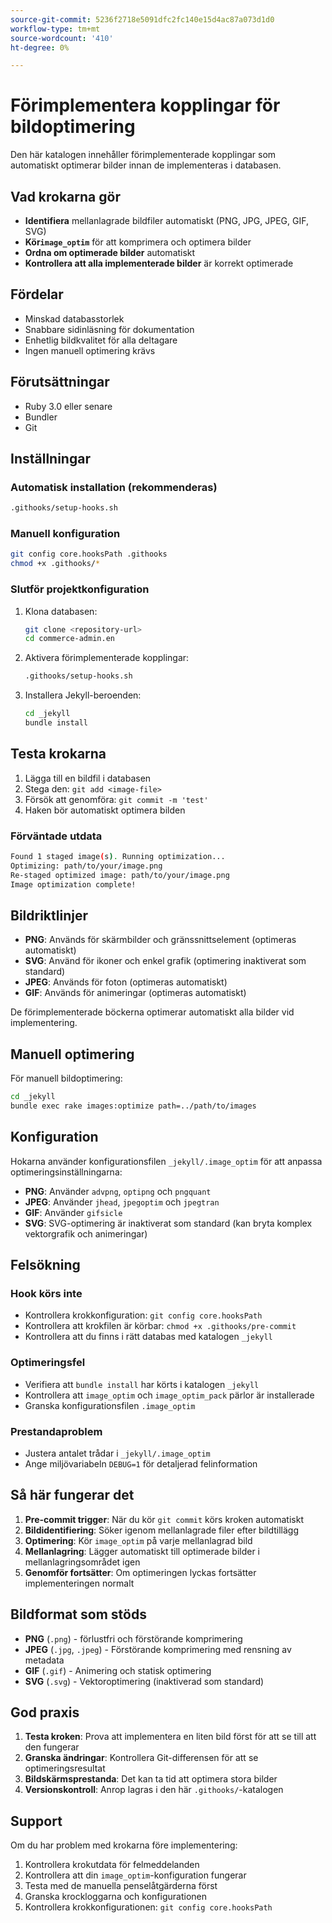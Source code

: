 ```yaml
---
source-git-commit: 5236f2718e5091dfc2fc140e15d4ac87a073d1d0
workflow-type: tm+mt
source-wordcount: '410'
ht-degree: 0%

---
```

# Förimplementera kopplingar för bildoptimering

Den här katalogen innehåller förimplementerade kopplingar som automatiskt optimerar bilder innan de implementeras i databasen.

## Vad krokarna gör

- **Identifiera** mellanlagrade bildfiler automatiskt (PNG, JPG, JPEG, GIF, SVG)
- **Kör`image_optim`** för att komprimera och optimera bilder
- **Ordna om optimerade bilder** automatiskt
- **Kontrollera att alla implementerade bilder** är korrekt optimerade

## Fördelar

- Minskad databasstorlek
- Snabbare sidinläsning för dokumentation
- Enhetlig bildkvalitet för alla deltagare
- Ingen manuell optimering krävs

## Förutsättningar

- Ruby 3.0 eller senare
- Bundler
- Git

## Inställningar

### Automatisk installation (rekommenderas)

```bash
.githooks/setup-hooks.sh
```

### Manuell konfiguration

```bash
git config core.hooksPath .githooks
chmod +x .githooks/*
```

### Slutför projektkonfiguration

1. Klona databasen:

   ```bash
   git clone <repository-url>
   cd commerce-admin.en
   ```

2. Aktivera förimplementerade kopplingar:

   ```bash
   .githooks/setup-hooks.sh
   ```

3. Installera Jekyll-beroenden:

   ```bash
   cd _jekyll
   bundle install
   ```

## Testa krokarna

1. Lägga till en bildfil i databasen
2. Stega den: `git add <image-file>`
3. Försök att genomföra: `git commit -m 'test'`
4. Haken bör automatiskt optimera bilden

### Förväntade utdata

```bash
Found 1 staged image(s). Running optimization...
Optimizing: path/to/your/image.png
Re-staged optimized image: path/to/your/image.png
Image optimization complete!
```

## Bildriktlinjer

- **PNG**: Används för skärmbilder och gränssnittselement (optimeras automatiskt)
- **SVG**: Använd för ikoner och enkel grafik (optimering inaktiverat som standard)
- **JPEG**: Används för foton (optimeras automatiskt)
- **GIF**: Används för animeringar (optimeras automatiskt)

De förimplementerade böckerna optimerar automatiskt alla bilder vid implementering.

## Manuell optimering

För manuell bildoptimering:

```bash
cd _jekyll
bundle exec rake images:optimize path=../path/to/images
```

## Konfiguration

Hokarna använder konfigurationsfilen `_jekyll/.image_optim` för att anpassa optimeringsinställningarna:

- **PNG**: Använder `advpng`, `optipng` och `pngquant`
- **JPEG**: Använder `jhead`, `jpegoptim` och `jpegtran`
- **GIF**: Använder `gifsicle`
- **SVG**: SVG-optimering är inaktiverat som standard (kan bryta komplex vektorgrafik och animeringar)

## Felsökning

### Hook körs inte

- Kontrollera krokkonfiguration: `git config core.hooksPath`
- Kontrollera att krokfilen är körbar: `chmod +x .githooks/pre-commit`
- Kontrollera att du finns i rätt databas med katalogen `_jekyll`

### Optimeringsfel

- Verifiera att `bundle install` har körts i katalogen `_jekyll`
- Kontrollera att `image_optim` och `image_optim_pack` pärlor är installerade
- Granska konfigurationsfilen `.image_optim`

### Prestandaproblem

- Justera antalet trådar i `_jekyll/.image_optim`
- Ange miljövariabeln `DEBUG=1` för detaljerad felinformation

## Så här fungerar det

1. **Pre-commit trigger**: När du kör `git commit` körs kroken automatiskt
2. **Bildidentifiering**: Söker igenom mellanlagrade filer efter bildtillägg
3. **Optimering**: Kör `image_optim` på varje mellanlagrad bild
4. **Mellanlagring**: Lägger automatiskt till optimerade bilder i mellanlagringsområdet igen
5. **Genomför fortsätter**: Om optimeringen lyckas fortsätter implementeringen normalt

## Bildformat som stöds

- **PNG** (`.png`) - förlustfri och förstörande komprimering
- **JPEG** (`.jpg`, `.jpeg`) - Förstörande komprimering med rensning av metadata
- **GIF** (`.gif`) - Animering och statisk optimering
- **SVG** (`.svg`) - Vektoroptimering (inaktiverad som standard)

## God praxis

1. **Testa kroken**: Prova att implementera en liten bild först för att se till att den fungerar
2. **Granska ändringar**: Kontrollera Git-differensen för att se optimeringsresultat
3. **Bildskärmsprestanda**: Det kan ta tid att optimera stora bilder
4. **Versionskontroll**: Anrop lagras i den här `.githooks/`-katalogen

## Support

Om du har problem med krokarna före implementering:

1. Kontrollera krokutdata för felmeddelanden
2. Kontrollera att din `image_optim`-konfiguration fungerar
3. Testa med de manuella penselåtgärderna först
4. Granska krockloggarna och konfigurationen
5. Kontrollera krokkonfigurationen: `git config core.hooksPath`
